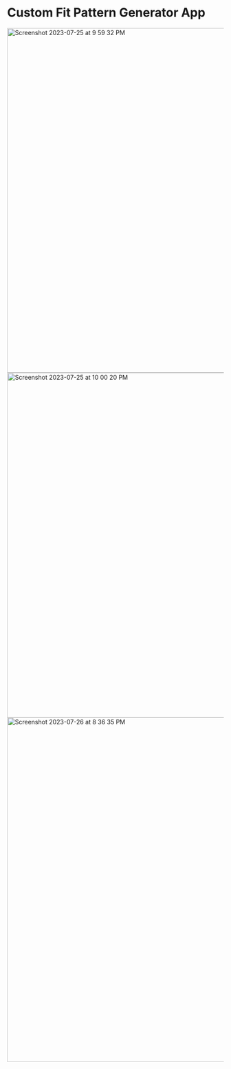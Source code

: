 # Custom Fit Pattern Generator App

<img width="800" alt="Screenshot 2023-07-25 at 9 59 32 PM" src="https://github.com/causeys/pattern_app/assets/61594780/0c2d8145-a33d-4304-bb27-0791b38502f4">

<img width="800" alt="Screenshot 2023-07-25 at 10 00 20 PM" src="https://github.com/causeys/pattern_app/assets/61594780/c42042db-7448-4fba-a5f7-9994b7217de9">

<img width="800" alt="Screenshot 2023-07-26 at 8 36 35 PM" src="https://github.com/causeys/pattern_app/assets/61594780/54c40664-732b-439b-8e66-243bf86b60b3">







